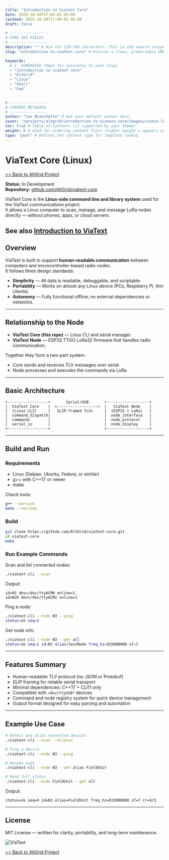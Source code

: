 ```yaml
---
title: "Introduction to Viatext Core"
date: 2025-10-20T17:04:02-05:00
lastmod: 2025-10-20T17:04:02-05:00 
draft: false 

# -----------------
# CORE SEO FIELDS
# -----------------
description: "" # Aim for 150-160 characters. This is the search snippet.
slug: "introduction-to-viatext-core" # Ensures a clean, predictable URL path.

keywords: 
  # 1. GENERATED (Kept for relevancy to post slug)
  - "introduction to viatext core" 
  - "AltGrid"
  - "Linux"
  - "Shell"
  - "Cmd"

  
# -----------------
# CONTENT METADATA
# -----------------
author: "Leo Blanchette" # Set your default author here.
cover: "/projects/altgrid/introduction-to-viatext-core/images/viatux-looking-down-at-terminal.jpg" # Path to the featured image for the post (e.g., /images/post-name/featured.jpg).
toc: true # Table of Contents (if supported by your theme).
weight: 0 # Used for ordering content lists (higher weight = appears earlier).
type: "post" # Defines the content type for template lookup.
---
```



# ViaText Core (Linux)

[<< Back to AltGrid Project](/projects/altgrid/)

**Status:** In Development  
**Repository:** [github.com/AltGrid/viatext-core](https://github.com/AltGrid/viatext-core)

ViaText Core is the **Linux-side command line and library system** used for the ViaText communications project.  
It allows a Linux computer to scan, manage, and message LoRa nodes directly — without phones, apps, or cloud servers.

See also [Introduction to ViaText](/projects/altgrid/introduction-to-viatext)
---

## Overview

ViaText is built to support **human-readable communication** between computers and microcontroller-based radio nodes.  
It follows three design standards:

- **Simplicity** — All data is readable, debuggable, and scriptable.  
- **Portability** — Works on almost any Linux device (PCs, Raspberry Pi, thin clients).  
- **Autonomy** — Fully functional offline; no external dependencies or networks.

---

## Relationship to the Node

- **ViaText Core (this repo)** — Linux CLI and serial manager.  
- **ViaText Node** — ESP32 TTGO LoRa32 firmware that handles radio communication.

Together they form a two-part system:  
- Core sends and receives TLV messages over serial  
- Node processes and executes the commands via LoRa

---

## Basic Architecture

```
+------------------+       Serial/USB       +-------------------+
|  ViaText Core    |  <------------------>  |   ViaText Node    |
|  (Linux CLI)     |   SLIP-framed TLVs     |  (ESP32 + LoRa)   |
|  command_dispatch|                        |  node_interface   |
|  commands        |                        |  node_protocol    |
|  serial_io       |                        |  node_display     |
+------------------+                        +-------------------+
```

---

## Build and Run

### Requirements

- Linux (Debian, Ubuntu, Fedora, or similar)
- g++ with C++17 or newer
- make

Check tools:

```bash
g++ --version
make --version
```

### Build

```bash
git clone https://github.com/AltGrid/viatext-core.git
cd viatext-core
make
```

### Run Example Commands

Scan and list connected nodes:

```bash
./viatext-cli --scan
```

Output:
```
id=N3 dev=/dev/ttyACM0 online=1
id=N20 dev=/dev/ttyACM2 online=1
```

Ping a node:

```bash
./viatext-cli --node N3 --ping
status=ok seq=1
```

Get node info:

```bash
./viatext-cli --node N3 --get all
status=ok seq=1 id=N3 alias=TestNode freq_hz=915000000 sf=7
```

---

## Features Summary

- Human-readable TLV protocol (no JSON or Protobuf)  
- SLIP framing for reliable serial transport  
- Minimal dependencies: C++17 + CLI11 only  
- Compatible with `/dev/ttyUSB*` devices  
- Command and node registry system for quick device management  
- Output format designed for easy parsing and automation

---

## Example Use Case

```bash
# Detect and alias connected devices
./viatext-cli --scan --aliases

# Ping a device
./viatext-cli --node N3 --ping

# Rename node
./viatext-cli --node N3 --set alias FieldUnit

# Read full status
./viatext-cli --node FieldUnit --get all
```

Output:

```
status=ok seq=4 id=N3 alias=FieldUnit freq_hz=915000000 sf=7 cr=4/5
```

---

## License

MIT License — written for clarity, portability, and long-term maintenance.

![ViaText](/projects/altgrid/introduction-to-viatext-core/images/viatext.jpg)

[<< Back to AltGrid Project](/projects/altgrid/)